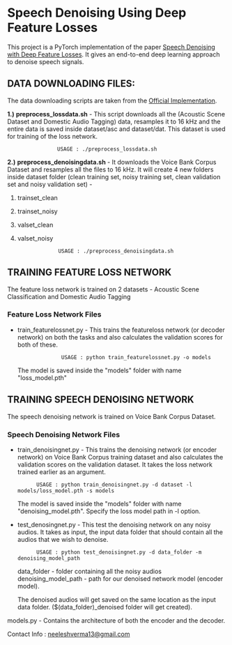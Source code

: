 # Speech Denoising Using Deep Feature Losses

This project is a PyTorch implementation of the paper [Speech Denoising with Deep Feature Losses](https://arxiv.org/pdf/1806.10522.pdf). It gives an end-to-end deep learning approach to denoise speech signals.

## DATA DOWNLOADING FILES: ##

The data downloading scripts are taken from the [Official Implementation](https://github.com/francoisgermain/SpeechDenoisingWithDeepFeatureLosses). 

**1.)** **preprocess_lossdata.sh** - This script downloads all the (Acoustic Scene Dataset and Domestic Audio Tagging) data, resamples it to 16 kHz and the entire data is saved inside dataset/asc and dataset/dat. This dataset is used for training of the loss network.

					USAGE : ./preprocess_lossdata.sh

**2.)** **preprocess_denoisingdata.sh** - It downloads the Voice Bank Corpus Dataset and resamples all the files to 16 kHz. It will create 4 new folders inside dataset folder (clean training set, noisy training set, clean validation set and noisy validation set) - 
1) trainset_clean
2) trainset_noisy
3) valset_clean
4) valset_noisy

					USAGE : ./preprocess_denoisingdata.sh

## TRAINING FEATURE LOSS NETWORK ##

The feature loss network is trained on 2 datasets - Acoustic Scene Classification and Domestic Audio Tagging
### Feature Loss Network Files ###

* train_featurelossnet.py - This trains the featureloss network (or decoder network) on both the tasks and also calculates the validation scores for both of these.

					USAGE : python train_featurelossnet.py -o models

   The model is saved inside the "models" folder with name "loss_model.pth"



## TRAINING SPEECH DENOISING NETWORK ## 

The speech denoising network is trained on Voice Bank Corpus Dataset.

### Speech Denoising Network Files ###

* train_denoisingnet.py - This trains the denoising network (or encoder network) on Voice Bank Corpus training dataset and also calculates the validation scores on the validation dataset. It takes the loss network trained earlier as an argument.
						
			USAGE : python train_denoisingnet.py -d dataset -l models/loss_model.pth -s models

   The model is saved inside the "models" folder with name "denoising_model.pth". Specify the loss model path in -l option.


* test_denosingnet.py - This test the denoising network on any noisy audios. It takes as input, the input data folder that should contain all the audios that we wish to denoise.

			USAGE : python test_denoisingnet.py -d data_folder -m denoising_model_path

   data_folder - folder containing all the noisy audios   
   denoising_model_path - path for our denoised network model (encoder model).  

   The denoised audios will get saved on the same location as the input data folder. ($(data_folder)_denoised folder will get created).


models.py - Contains the architecture of both the encoder and the decoder.

Contact Info : neeleshverma13@gmail.com
